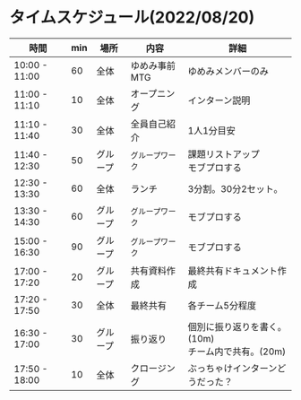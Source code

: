 # タイムスケジュール(2022/08/20)

| 時間            | min | 場所   | 内容        | 詳細                                 |
|---------------|-----|------|-----------|------------------------------------|
| 10:00 - 11:00 | 60  | 全体   | ゆめみ事前MTG  | ゆめみメンバーのみ                          |
| 11:00 - 11:10 | 10  | 全体   | オープニング    | インターン説明                            |
| 11:10 - 11:40 | 30  | 全体   | 全員自己紹介    | 1人1分目安                             |
| 11:40 - 12:30 | 50  | グループ | `グループワーク` | 課題リストアップ<br/>モブプロする                |
| 12:30 - 13:30 | 60  | 全体   | ランチ       | 3分割。30分2セット。                       |
| 13:30 - 14:30 | 60  | グループ | `グループワーク` | モブプロする                             |
| 15:00 - 16:30 | 90  | グループ | `グループワーク` | モブプロする                             |
| 17:00 - 17:20 | 20  | グループ | 共有資料作成    | 最終共有ドキュメント作成                       |
| 17:20 - 17:50 | 30  | 全体   | 最終共有      | 各チーム5分程度                           |
| 16:30 - 17:00 | 30  | グループ | 振り返り      | 個別に振り返りを書く。(10m)<br/>チーム内で共有。(20m) |
| 17:50 - 18:00 | 10  | 全体   | クロージング    | ぶっちゃけインターンどうだった？ |

